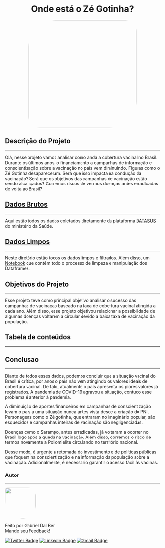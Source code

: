 <h1 align="center">Onde está o Zé Gotinha?</h1>

<p align="center">
        <img " src="https://www.tenhomaisdiscosqueamigos.com/wp-content/uploads/2020/03/ze-gotinha-do-brega.jpg" width="350x;" style= "border-radius: 25% 10%" ; alt=""/>
 <br />


## Descrição do Projeto
---

<p>Olá, nesse projeto vamos analisar como anda a cobertura vacinal no Brasil. Durante os últimos anos, o financiamento a campanhas de informação e conscientização sobre a vacinação no país vem diminuindo. Figuras como o Zé Gotinha desapareceram. Será que isso impacta na condução da vacinação? Será que os objetivos das campanhas de vacinação estão sendo alcançados? Corremos riscos de vermos doenças antes erradicadas de volta ao Brasil?</p>


## [Dados Brutos](https://github.com/GabrielDalBen/Onde_esta_o_ze_gotinha_BootCamp_M2/tree/main/dados_brutos)
---
Aqui estão todos os dados coletados diretamente da plataforma [DATASUS](http://tabnet.datasus.gov.br/cgi/menu_tabnet_php.htm#) do ministério da Saúde.


## [Dados Limpos](https://github.com/GabrielDalBen/Onde_esta_o_ze_gotinha_BootCamp_M2/tree/main/dados_limpos)
---
Neste diretório estão todos os dados limpos e filtrados. Além disso, um [Notebook](https://github.com/GabrielDalBen/Onde_esta_o_ze_gotinha_BootCamp_M2/blob/main/dados_limpos/Limpeza_dados_brutos.ipynb) que contém todo o processo de limpeza e manipulação dos Dataframes.


## Objetivos do Projeto
---
Esse projeto teve como principal objetivo analisar o sucesso das campanhas de vacinaçao baseado na taxa de cobertura vacinal atingida a cada ano. Além disso, esse projeto objetivou relacionar a possibilidade de algumas doenças voltarem a circular devido a baixa taxa de vacinação da população.

## Tabela de conteúdos
---


## Conclusao
---


Diante de todos esses dados, podemos concluir que a situação vacinal do Brasil é crítica, por anos o país não vem atingindo os valores ideais de cobertura vacinal. De fato, atualmente o país apresenta os piores valores já registrados. A pandemia de COVID-19 agravou a situação, contudo esse problema é anterior à pandemia.

A diminuição de aportes financeiros em campanhas de conscientização levam o país a uma situação nunca antes vista desde a criação do PNI. Personagens como o Zé gotinha, que entraram no imaginário popular, são esquecidos e campanhas inteiras de vacinação são negligenciadas.

Doenças como o Sarampo, antes erradicadas, já voltaram a ocorrer no Brasil logo após a queda na vacinação. Além disso, corremos o risco de termos novamente a Poliomielite circulando no território nacional.

Desse modo, é urgente a retomada do investimento e de políticas públicas que foquem na conscientização e na informação da população sobre a vacinação. Adicionalmente, é necessário garantir o acesso fácil às vacinas.

### Autor
---

 <img style="border-radius:  10% 30% 50% 70%;" src="https://avatars3.githubusercontent.com/u/16099477?s=400&u=9c91a633df96d3a8907f7a12ba7e2dade0482c72&v=4" width="100px;" alt=""/>
 <br />
 
Feito por Gabriel Dal Ben
<br />
Mande seu Feedback!

[![Twitter Badge](https://img.shields.io/badge/-@gabriel_bd-1ca0f1?style=flat-square&labelColor=1ca0f1&logo=twitter&logoColor=white&link=https://twitter.com/gabriel_bd)](https://twitter.com/gabriel_bd) [![Linkedin Badge](https://img.shields.io/badge/-Gabriel-blue?style=flat-square&logo=Linkedin&logoColor=white&link=https://www.linkedin.com/in/gabrieldalben/)](www.linkedin.com/in/gabrieldalben/) 
[![Gmail Badge](https://img.shields.io/badge/-gbdalbem.26@gmail.com-c14438?style=flat-square&logo=Gmail&logoColor=white&link=mailto:gbdalbem.26@gmail.com)](mailto:gbdalbem.26@gmail.com)

